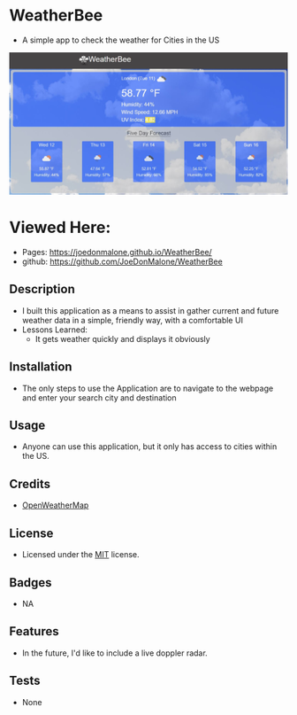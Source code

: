 # WeatherBee
- A simple app to check the weather for Cities in the US

![Example screenshot](./Assets/Images/Readme_capture.JPG
)

# Viewed Here:
- Pages: https://joedonmalone.github.io/WeatherBee/
- github: https://github.com/JoeDonMalone/WeatherBee

## Description
- I built this application as a means to assist in gather current and future weather data in a simple, friendly way, with a comfortable UI
- Lessons Learned:
  * It gets weather quickly and displays it obviously
## Installation
- The only steps to use the Application are to navigate to the webpage and enter your search city and destination
## Usage
 - Anyone can use this application, but it only has access to cities within the US.
## Credits
 - [OpenWeatherMap](https://www.openweathermap.org/api)
## License
 - Licensed under the [MIT](./Assets/license.txt) license.
## Badges
 - NA
## Features
 - In the future, I'd like to include a live doppler radar.
## Tests
 - None
